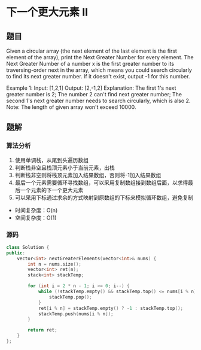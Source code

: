 #  下一个更大元素 II
## 题目
Given a circular array (the next element of the last element is the first element of the array), print the Next Greater Number for every element. The Next Greater Number of a number x is the first greater number to its traversing-order next in the array, which means you could search circularly to find its next greater number. If it doesn't exist, output -1 for this number.

Example 1:
Input: [1,2,1]
Output: [2,-1,2]
Explanation: The first 1's next greater number is 2; 
The number 2 can't find next greater number; 
The second 1's next greater number needs to search circularly, which is also 2.
Note: The length of given array won't exceed 10000.

## 题解
### 算法分析
1. 使用单调栈，从尾到头遍历数组
2. 判断栈非空且栈顶元素小于当前元素，出栈
3. 判断栈非空则将栈顶元素加入结果数组，否则将-1加入结果数组
4. 最后一个元素需要循环寻找数组，可以采用复制数组接到数组后面，以求得最后一个元素的下一个更大元素
5. 可以采用下标通过求余的方式映射到原数组的下标来模拟循环数组，避免复制
+ 时间复杂度：O(n)
+ 空间复杂度：O(1)
### 源码
```C++ []
class Solution {
public:
    vector<int> nextGreaterElements(vector<int>& nums) {
        int n = nums.size();
        vector<int> ret(n);
        stack<int> stackTemp;

        for (int i = 2 * n - 1; i >= 0; i--) {
            while (!stackTemp.empty() && stackTemp.top() <= nums[i % n]) {
                stackTemp.pop();
            }
            ret[i % n] = stackTemp.empty() ? -1 : stackTemp.top();
            stackTemp.push(nums[i % n]);
        }

        return ret;
    }
};